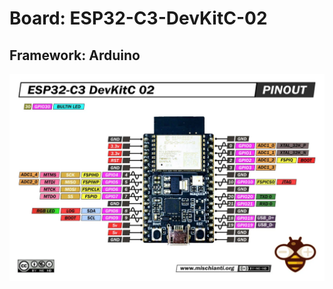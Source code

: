 # Board: ESP32-C3-DevKitC-02

## Framework: Arduino

<img src="ESP32-C3-DevKitC-02-pinout-low.jpg.webp" alt="Pinout Info" width="600"/>
